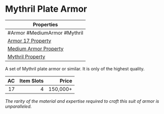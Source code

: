 # Mythril Plate Armor

| Properties                                                                  |
| --------------------------------------------------------------------------- |
| #Armor #MediumArmor #Mythril                                                |
| [Armor 17 Property](../Armor%20Properties/Armor%20X%20Property.md)          |
| [Medium Armor Property](../Armor%20Properties/Medium%20Armor%20Property.md) |
| [Mythril Property](../../../Material%20Properties/Mythril%20Property.md)    |
A set of Mythril plate armor or similar. It is only of the highest quality.

|  AC | Item Slots |    Price |
| --: | ---------: | -------: |
|  17 |          4 | 150,000+ |
*The rarity of the material and expertise required to craft this suit of armor is unparalleled.*